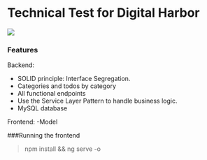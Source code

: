 

# Technical Test for Digital Harbor

![](http://https://github.com/Renevc14/DH_TECHNICAL-TEST/blob/main/Recusos/frontend.png)
### Features

Backend:
- SOLID principle: Interface Segregation.
- Categories and todos by category
- All functional endpoints
- Use the Service Layer Pattern to handle business logic.
- MySQL database

Frontend:
-Model

###Running the frontend

                    
> npm install && ng serve -o
